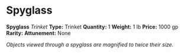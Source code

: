 # Spyglass

**Spyglass**
_Trinket_
**Type:** Trinket
**Quantity:** 1
**Weight:** 1 lb
**Price:** 1000 gp
**Rarity:** 
**Attunement:** None

*Objects viewed through a spyglass are magnified to twice their size.*